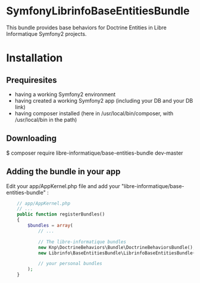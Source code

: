 # SymfonyLibrinfoBaseEntitiesBundle

This bundle provides base behaviors for Doctrine Entities in Libre Informatique Symfony2 projects.

Installation
============

Prequiresites
-------------

- having a working Symfony2 environment
- having created a working Symfony2 app (including your DB and your DB link)
- having composer installed (here in /usr/local/bin/composer, with /usr/local/bin in the path)

Downloading
-----------

  $ composer require libre-informatique/base-entities-bundle dev-master

Adding the bundle in your app
-----------------------------

Edit your app/AppKernel.php file and add your "libre-informatique/base-entities-bundle" :

```php
    // app/AppKernel.php
    // ...
    public function registerBundles()
    {
        $bundles = array(
            // ...

            // The libre-informatique bundles
            new Knp\DoctrineBehaviors\Bundle\DoctrineBehaviorsBundle(),
            new Librinfo\BaseEntitiesBundle\LibrinfoBaseEntitiesBundle(),

            // your personal bundles
        );
    }
```
